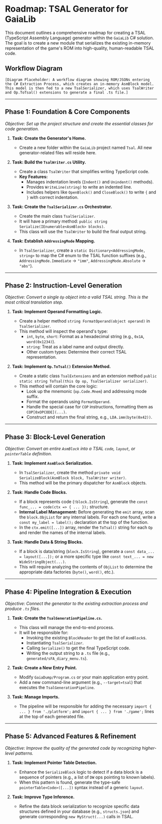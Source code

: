 # Roadmap: TSAL Generator for GaiaLib

This document outlines a comprehensive roadmap for creating a TSAL (TypeScript Assembly Language) generator within the `GaiaLib` C# solution. The goal is to create a new module that serializes the existing in-memory representation of the game's ROM into high-quality, human-readable TSAL code.

## Workflow Diagram

```
[Diagram Placeholder: A workflow diagram showing ROM/JSONs entering the C# Extraction Process, which creates an in-memory AsmBlock model. This model is then fed to a new TsalSerializer, which uses TsalWriter and Op.ToTsal() extensions to generate a final .ts file.]
```

---

## Phase 1: Foundation & Core Components

*Objective: Set up the project structure and create the essential classes for code generation.*

1.  **Task: Create the Generator's Home.**
    *   Create a new folder within the `GaiaLib` project named `Tsal`. All new generator-related files will reside here.

2.  **Task: Build the `TsalWriter.cs` Utility.**
    *   Create a class `TsalWriter` that simplifies writing TypeScript code.
    *   **Key Features:**
        *   Manages indentation levels (`Indent()` and `Unindent()` methods).
        *   Provides `WriteLine(string)` to write an indented line.
        *   Includes helpers like `OpenBlock()` and `CloseBlock()` to write `{` and `}` with correct indentation.

3.  **Task: Create the `TsalSerializer.cs` Orchestrator.**
    *   Create the main class `TsalSerializer`.
    *   It will have a primary method: `public string Serialize(IEnumerable<AsmBlock> blocks)`.
    *   This class will use the `TsalWriter` to build the final output string.

4.  **Task: Establish `AddressingMode` Mapping.**
    *   In `TsalSerializer`, create a `static Dictionary<AddressingMode, string>` to map the C# enum to the TSAL function suffixes (e.g., `AddressingMode.Immediate` -> `"imm"`, `AddressingMode.Absolute` -> `"abs"`).

---

## Phase 2: Instruction-Level Generation

*Objective: Convert a single `Op` object into a valid TSAL string. This is the most critical translation step.*

1.  **Task: Implement Operand Formatting Logic.**
    *   Create a helper method `string FormatOperand(object operand)` in `TsalSerializer`.
    *   This method will inspect the operand's type:
        *   `int`, `byte`, `short`: Format as a hexadecimal string (e.g., `0x1A`, `word(0x1234)`).
        *   `string`: Treat as a label name and output directly.
        *   Other custom types: Determine their correct TSAL representation.

2.  **Task: Implement `Op.ToTsal()` Extension Method.**
    *   Create a static class `TsalExtensions` and an extension method `public static string ToTsal(this Op op, TsalSerializer serializer)`.
    *   This method will contain the core logic:
        *   Look up the mnemonic (`op.Code.Mnem`) and addressing mode suffix.
        *   Format the operands using `FormatOperand`.
        *   Handle the special case for `COP` instructions, formatting them as `COP[0xOPCODE](...)`.
        *   Construct and return the final string, e.g., `LDA.imm(byte(0x42))`.

---

## Phase 3: Block-Level Generation

*Objective: Convert an entire `AsmBlock` into a TSAL `code`, `layout`, or `pointerTable` definition.*

1.  **Task: Implement `AsmBlock` Serialization.**
    *   In `TsalSerializer`, create the method `private void SerializeBlock(AsmBlock block, TsalWriter writer)`.
    *   This method will be the primary dispatcher for `AsmBlock` objects.

2.  **Task: Handle Code Blocks.**
    *   If a block represents code (`!block.IsString`), generate the `const func_... = code(ctx => { ... });` structure.
    *   **Internal Label Management:** Before generating the `emit` array, scan the `block.ObjList` for any internal labels. For each one found, write a `const my_label = label();` declaration at the top of the function.
    *   In the `ctx.emit([...])` array, render the `ToTsal()` string for each `Op` and render the names of the internal labels.

3.  **Task: Handle Data & String Blocks.**
    *   If a block is data/string (`block.IsString`), generate a `const data_... = layout([...]);` or a more specific type like `const text_... = new WideStringObject(...)`.
    *   This will require analyzing the contents of `ObjList` to determine the appropriate data factories (`byte()`, `word()`, etc.).

---

## Phase 4: Pipeline Integration & Execution

*Objective: Connect the generator to the existing extraction process and produce `.ts` files.*

1.  **Task: Create the `TsalGenerationPipeline.cs`.**
    *   This class will manage the end-to-end process.
    *   It will be responsible for:
        *   Invoking the existing `BlockReader` to get the list of `AsmBlock`s.
        *   Instantiating `TsalSerializer`.
        *   Calling `Serialize()` to get the final TypeScript code.
        *   Writing the output string to a `.ts` file (e.g., `generated/sFA_diary_menu.ts`).

2.  **Task: Create a New Entry Point.**
    *   Modify `GaiaDump/Program.cs` or your main application entry point.
    *   Add a new command-line argument (e.g., `--target=tsal`) that executes the `TsalGenerationPipeline`.

3.  **Task: Manage Imports.**
    *   The pipeline will be responsible for adding the necessary `import { ... } from './platform';` and `import { ... } from './game';` lines at the top of each generated file.

---

## Phase 5: Advanced Features & Refinement

*Objective: Improve the quality of the generated code by recognizing higher-level patterns.*

1.  **Task: Implement Pointer Table Detection.**
    *   Enhance the `SerializeBlock` logic to detect if a data block is a sequence of pointers (e.g., a list of `DW` ops pointing to known labels).
    *   When this pattern is found, generate the type-safe `pointerTable<Code>([...])` syntax instead of a generic `layout`.

2.  **Task: Improve Type Inference.**
    *   Refine the data block serialization to recognize specific data structures defined in your database (e.g., `structs.json`) and generate corresponding `new MyStruct(...)` calls in TSAL. 